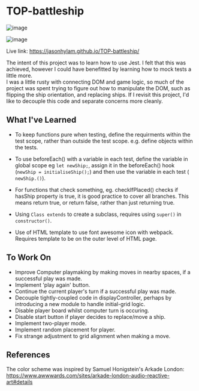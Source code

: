 # TOP-battleship

![image](https://github.com/prodijay777/TOP-battleship/assets/105083538/e0415e19-afb6-4e03-9895-d6380db336e2)

![image](https://github.com/prodijay777/TOP-battleship/assets/105083538/2e651224-3552-4c35-be6e-962f69f29e25)

Live link: https://jasonhylam.github.io/TOP-battleship/ 
  
The intent of this project was to learn how to use Jest. I felt that this was achieved, however I could have benefitted by learning how to mock tests a little more.  
I was a little rusty with connecting DOM and game logic, so much of the project was spent trying to figure out how to manipulate the DOM, such as flipping the ship orientation, and replacing ships. If I revisit this project, I'd like to decouple this code and separate concerns more cleanly.

## What I've Learned

- To keep functions pure when testing, define the requirments within the test scope, rather than outside the test scope. e.g. define objects within the tests.

- To use beforeEach() with a variable in each test, define the variable in global scope eg `let newShip;`, assign it in the beforeEach() hook (`newShip = initialiseShip();`) and then use the variable in each test ( `newShip.()`).

- For functions that check something, eg. checkIfPlaced() checks if hasShip property is true, it is good practice to cover all branches. This means return true, or return false, rather than just returning true.

- Using `Class extends` to create a subclass, requires using `super()` in `constructor()`.

- Use of HTML template to use font awesome icon with webpack. Requires template to be on the outer level of HTML page.

## To Work On

- Improve Computer playmaking by making moves in nearby spaces, if a successful play was made.
- Implement 'play again' button.
- Continue the current player's turn if a successful play was made.
- Decouple tightly-coupled code in displayController, perhaps by introducing a new module to handle initial-grid logic.
- Disable player board whilst computer turn is occuring.
- Disable start button if player decides to replace/move a ship.
- Implement two-player mode.
- Implement random placement for player.
- Fix strange adjustment to grid alignment when making a move.

## References
The color scheme was inspired by Samuel Honigstein's Arkade London:
https://www.awwwards.com/sites/arkade-london-audio-reactive-art#details
